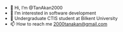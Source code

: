 - 👋 Hi, I’m @TanAkan2000
- 👀 I’m interested in software development
- 🌱 Undergraduate CTIS student at Bilkent University
- 📫 How to reach me 2000tanakan@gmail.com

<!---
TanAkan2000/TanAkan2000 is a ✨ special ✨ repository because its `README.md` (this file) appears on your GitHub profile.
You can click the Preview link to take a look at your changes.
--->
